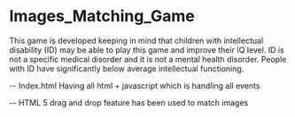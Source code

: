 ﻿# Images_Matching_Game

This game is developed keeping in mind that children with intellectual disability (ID) may be able to play this game and improve their IQ level. ID is not a specific medical disorder and it is not a mental health disorder. People with ID have significantly below average intellectual functioning.

-- Index.html 
    Having all html + javascript which is handling all events

-- HTML 5 drag and drop feature has been used to match images
